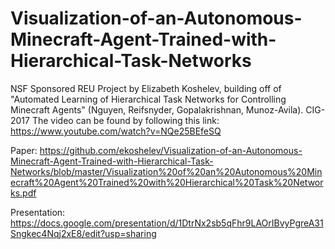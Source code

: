 # Visualization-of-an-Autonomous-Minecraft-Agent-Trained-with-Hierarchical-Task-Networks
NSF Sponsored REU Project by Elizabeth Koshelev, building off of "Automated Learning of Hierarchical Task Networks for Controlling Minecraft Agents" (Nguyen, Reifsnyder, Gopalakrishnan, Munoz-Avila). CIG-2017
The video can be found by following this link: https://www.youtube.com/watch?v=NQe25BEfeSQ

Paper:
https://github.com/ekoshelev/Visualization-of-an-Autonomous-Minecraft-Agent-Trained-with-Hierarchical-Task-Networks/blob/master/Visualization%20of%20an%20Autonomous%20Minecraft%20Agent%20Trained%20with%20Hierarchical%20Task%20Networks.pdf

Presentation: 
https://docs.google.com/presentation/d/1DtrNx2sb5qFhr9LAOrIBvyPgreA31Sngkec4Nqj2xE8/edit?usp=sharing
